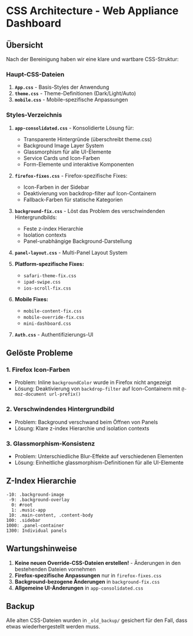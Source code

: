 # CSS Architecture - Web Appliance Dashboard

## Übersicht

Nach der Bereinigung haben wir eine klare und wartbare CSS-Struktur:

### Haupt-CSS-Dateien

1. **`App.css`** - Basis-Styles der Anwendung
2. **`theme.css`** - Theme-Definitionen (Dark/Light/Auto)
3. **`mobile.css`** - Mobile-spezifische Anpassungen

### Styles-Verzeichnis

1. **`app-consolidated.css`** - Konsolidierte Lösung für:
   - Transparente Hintergründe (überschreibt theme.css)
   - Background Image Layer System
   - Glassmorphism für alle UI-Elemente
   - Service Cards und Icon-Farben
   - Form-Elemente und interaktive Komponenten

2. **`firefox-fixes.css`** - Firefox-spezifische Fixes:
   - Icon-Farben in der Sidebar
   - Deaktivierung von backdrop-filter auf Icon-Containern
   - Fallback-Farben für statische Kategorien

3. **`background-fix.css`** - Löst das Problem des verschwindenden Hintergrundbilds:
   - Feste z-index Hierarchie
   - Isolation contexts
   - Panel-unabhängige Background-Darstellung

4. **`panel-layout.css`** - Multi-Panel Layout System

5. **Platform-spezifische Fixes:**
   - `safari-theme-fix.css`
   - `ipad-swipe.css`
   - `ios-scroll-fix.css`

6. **Mobile Fixes:**
   - `mobile-content-fix.css`
   - `mobile-override-fix.css`
   - `mini-dashboard.css`

7. **`Auth.css`** - Authentifizierungs-UI

## Gelöste Probleme

### 1. Firefox Icon-Farben
- Problem: Inline `backgroundColor` wurde in Firefox nicht angezeigt
- Lösung: Deaktivierung von `backdrop-filter` auf Icon-Containern mit `@-moz-document url-prefix()`

### 2. Verschwindendes Hintergrundbild
- Problem: Background verschwand beim Öffnen von Panels
- Lösung: Klare z-index Hierarchie und isolation contexts

### 3. Glassmorphism-Konsistenz
- Problem: Unterschiedliche Blur-Effekte auf verschiedenen Elementen
- Lösung: Einheitliche glassmorphism-Definitionen für alle UI-Elemente

## Z-Index Hierarchie

```
-10: .background-image
 -9: .background-overlay
  0: #root
  1: .music-app
 10: .main-content, .content-body
100: .sidebar
1000: .panel-container
1300: Individual panels
```

## Wartungshinweise

1. **Keine neuen Override-CSS-Dateien erstellen!** - Änderungen in den bestehenden Dateien vornehmen
2. **Firefox-spezifische Anpassungen** nur in `firefox-fixes.css`
3. **Background-bezogene Änderungen** in `background-fix.css`
4. **Allgemeine UI-Änderungen** in `app-consolidated.css`

## Backup

Alle alten CSS-Dateien wurden in `_old_backup/` gesichert für den Fall, dass etwas wiederhergestellt werden muss.
